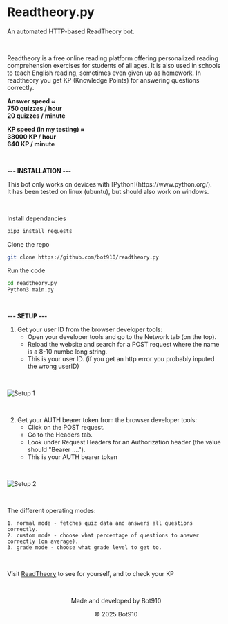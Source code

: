 **Readtheory.py**
=============

An automated HTTP-based ReadTheory bot.

<br />

Readtheory is a free online reading platform offering personalized reading comprehension exercises for students of all ages. It is also used in schools to teach English reading, sometimes even given up as homework.
In readtheory you get KP (Knowledge Points) for answering questions correctly.

**Answer speed ≈ <br>
750 quizzes / hour <br>
20 quizzes / minute**

**KP speed (in my testing) ≈ <br>
38000 KP / hour <br>
640 KP / minute**


<br />

**--- INSTALLATION ---**

<P>This bot only works on devices with [Python](https://www.python.org/). <br>
It has been tested on linux (ubuntu), but should also work on windows.</p>


<br />

Install dependancies
```bash
pip3 install requests
```
Clone the repo
```bash
git clone https://github.com/bot910/readtheory.py
```
Run the code
```bash
cd readtheory.py
Python3 main.py
```

<br />

**--- SETUP ---**
1. Get your user ID from the browser developer tools:
   - Open your developer tools and go to the Network tab (on the top).
   - Reload the website and search for a POST request where the name is a 8-10 numbe long string.
   - This is your user ID.
   (if you get an http error you probably inputed the wrong userID)

<br />

![Setup 1](https://i.ibb.co/QjYg24tt/Additional.png)

<br />

2. Get your AUTH bearer token from the browser developer tools:
   - Click on the POST request.
   - Go to the Headers tab.
   - Look under Request Headers for an Authorization header (the value should "Bearer ....").
   - This is your AUTH bearer token

<br />

![Setup 2](https://i.ibb.co/M5hcVf5L/additional-2.png)

<br />

The different operating modes:
```
1. normal mode - fetches quiz data and answers all questions correctly.
2. custom mode - choose what percentage of questions to answer correctly (on average).
3. grade mode - choose what grade level to get to.
```

<br />

Visit [ReadTheory](https://www.readtheory.org/) to see for yourself, and to check your KP

<br />

<p align="center">Made and developed by Bot910</p> 


<p align="center">© 2025 Bot910</p>
